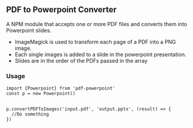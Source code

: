 ## PDF to Powerpoint Converter

A NPM module that accepts one or more PDF files and converts them into Powerpoint slides.

- ImageMagick is used to transform each page of a PDF into a PNG image.
- Each single images is added to a slide in the powerpoint presentation.
- Slides are in the order of the PDFs passed in the array

### Usage

```
import {Powerpoint} from 'pdf-powerpoint'
const p = new Powerpoint()


p.convertPDFToImages('input.pdf', 'output.pptx', (result) => {
  //Do something 
})

  
```